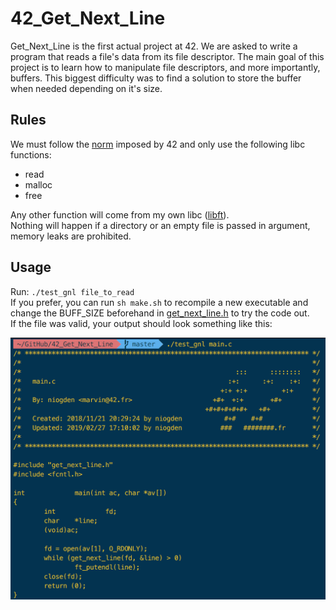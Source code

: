 # 42_Get_Next_Line
Get_Next_Line is the first actual project at 42. We are asked to write a program that reads a file's data from its file descriptor. The main goal of this project is to learn how to manipulate file descriptors, and more importantly, buffers. This biggest difficulty was to find a solution to store the buffer when needed depending on it's size.
## Rules
We must follow the [norm](imgs/42_Norm.pdf) imposed by 42 and only use the following libc functions:
* read
* malloc
* free

Any other function will come from my own libc ([libft](libft)).  
Nothing will happen if a directory or an empty file is passed in argument, memory leaks are prohibited.
## Usage
Run: `./test_gnl file_to_read`  
If you prefer, you can run `sh make.sh` to recompile a new executable and change the BUFF_SIZE beforehand in [get_next_line.h](get_next_line.h) to try the code out.  
If the file was valid, your output should look something like this:

<img src="./imgs/Example.png" width=600 />
